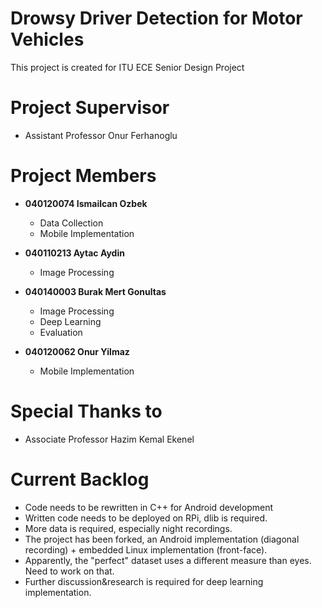 # Drowsy Driver Detection for Motor Vehicles

This project is created for ITU ECE Senior Design Project

# Project Supervisor

* Assistant Professor Onur Ferhanoglu

# Project Members

- **040120074 Ismailcan Ozbek**
  - Data Collection
  - Mobile Implementation

- **040110213 Aytac Aydin**
  - Image Processing

- **040140003 Burak Mert Gonultas**
  - Image Processing
  - Deep Learning
  - Evaluation

- **040120062 Onur Yilmaz**
  - Mobile Implementation

# Special Thanks to

- Associate Professor Hazim Kemal Ekenel

# Current Backlog

- Code needs to be rewritten in C++ for Android development
- Written code needs to be deployed on RPi, dlib is required.
- More data is required, especially night recordings.
- The project has been forked, an Android implementation (diagonal recording) + embedded Linux implementation (front-face).
- Apparently, the "perfect" dataset uses a different measure than eyes. Need to work on that.
- Further discussion&research is required for deep learning implementation.

